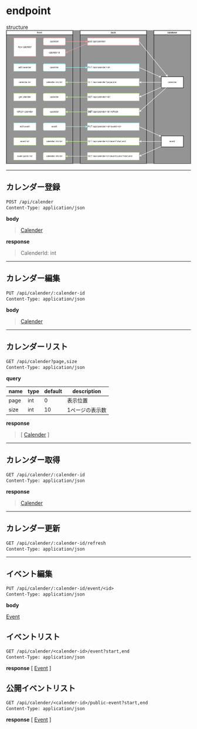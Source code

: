 # endpoint

structure
![structure](img/structure.png)

***

## カレンダー登録

```http request
POST /api/calender
Content-Type: application/json
```

**body**

> [Calender](object.md#calender)

**response**

> CalenderId: int

***

## カレンダー編集

```http request
PUT /api/calender/:calender-id
Content-Type: application/json
```

**body**

> [Calender](object.md#calender)

***

## カレンダーリスト

```http request
GET /api/calender?page,size
Content-Type: application/json
```

**query**

| name | type | default | description |
|------|------|---------|-------------|
| page | int  | 0       | 表示位置        |   
| size | int  | 10      | 1ページの表示数    |

**response**

> [
> [Calender](object.md#calender)
> ]

***

## カレンダー取得

```http request
GET /api/calender/:calender-id
Content-Type: application/json
```

**response**

> [Calender](object.md#calender)

***

## カレンダー更新

```http request
GET /api/calender/:calender-id/refresh
Content-Type: application/json
```

***

## イベント編集

```http request
PUT /api/calender/:calender-id/event/<id>
Content-Type: application/json
```

**body**

[Event](object.md#event)

## イベントリスト

```http request
GET /api/calender/<calender-id>/event?start,end
Content-Type: application/json
```

**response**
[
[Event](object.md#event)
]

## 公開イベントリスト

```http request
GET /api/calender/<calender-id>/public-event?start,end
Content-Type: application/json
```

**response**
[
[Event](object.md#event)
]

